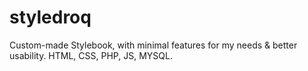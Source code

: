 # styledroq
Custom-made Stylebook, with minimal features for my needs &amp; better usability. HTML, CSS, PHP, JS, MYSQL.
